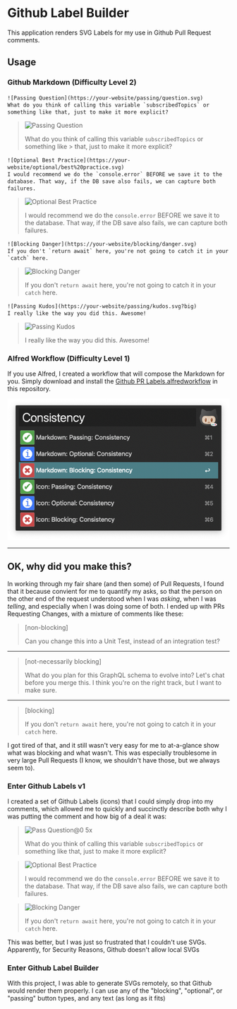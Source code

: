 # Github Label Builder

This application renders SVG Labels for my use in Github Pull Request comments.

## Usage

### Github Markdown (Difficulty Level 2)
```
![Passing Question](https://your-website/passing/question.svg)
What do you think of calling this variable `subscribedTopics` or something like that, just to make it more explicit?
```
> ![Passing Question](https://gh-labels.dancrews.com/passing/question….svg)
>
> What do you think of calling this variable `subscribedTopics` or something like > that, just to make it more explicit?


```
![Optional Best Practice](https://your-website/optional/best%20practice.svg)
I would recommend we do the `console.error` BEFORE we save it to the database. That way, if the DB save also fails, we can capture both failures.
```
> ![Optional Best Practice](https://gh-labels.dancrews.com/optional/best%20practices.svg)
>
> I would recommend we do the `console.error` BEFORE we save it to the database. That way, if the DB save also fails, we can capture both failures.

```
![Blocking Danger](https://your-website/blocking/danger.svg)
If you don't `return await` here, you're not going to catch it in your `catch` here.
```
> ![Blocking Danger](https://gh-labels.dancrews.com/blocking/dangerous.svg)
>
> If you don't `return await` here, you're not going to catch it in your `catch` here.

```
![Passing Kudos](https://your-website/passing/kudos.svg?big)
I really like the way you did this. Awesome!
```
> ![Passing Kudos](https://gh-labels.dancrews.com/passing/huzzah.svg?big)
>
> I really like the way you did this. Awesome!

### Alfred Workflow (Difficulty Level 1)
If you use Alfred, I created a workflow that will compose the Markdown for you. Simply download and install the [Github PR Labels.alfredworkflow](Github%20PR%20Labels.alfredworkflow) in this repository.

![Dialog Box: Consistency](.github/images/consistency.png)

---

## OK, why did you make this?

In working through my fair share (and then some) of Pull Requests, I found that it because convient for me to quantify my asks, so that the person on the other end of the request understood when I was _asking_, when I was _telling_, and especially when I was doing some of both. I ended up with PRs Requesting Changes, with a mixture of comments like these:


> [non-blocking]
>
> Can you change this into a Unit Test, instead of an integration test?
------
> [not-necessarily blocking]
>
> What do you plan for this GraphQL schema to evolve into? Let's chat before you merge this. I think you're on the right track, but I want to make sure.
------
> [blocking]
>
> If you don't `return await` here, you're not going to catch it in your `catch` here.

I got tired of that, and it still wasn't very easy for me to at-a-glance show what was blocking and what wasn't. This was especially troublesome in very large Pull Requests (I know, we shouldn't have those, but we always seem to).

### Enter Github Labels v1
I created a set of Github Labels (icons) that I could simply drop into my comments, which allowed me to quickly and succinctly describe both why I was putting the comment and how big of a deal it was:

> ![Pass Question@0 5x](https://user-images.githubusercontent.com/353090/89137054-6f6c6800-d4eb-11ea-8934-a3e9d988db09.png)
>
> What do you think of calling this variable `subscribedTopics` or something like that, just to make it more explicit?

> ![Optional Best Practice](https://user-images.githubusercontent.com/353090/90290251-5db38a80-de32-11ea-8969-ef32975d792a.png)
>
> I would recommend we do the `console.error` BEFORE we save it to the database. That way, if the DB save also fails, we can capture both failures.

> ![Blocking Danger](https://user-images.githubusercontent.com/353090/90289052-e8df5100-de2f-11ea-8939-b4d8965cced5.png)
>
> If you don't `return await` here, you're not going to catch it in your `catch` here.

This was better, but I was just so frustrated that I couldn't use SVGs. Apparently, for Security Reasons, Github doesn't allow local SVGs

### Enter Github Label Builder

With this project, I was able to generate SVGs remotely, so that Github would render them properly. I can use any of the "blocking", "optional", or "passing" button types, and any text (as long as it fits)
